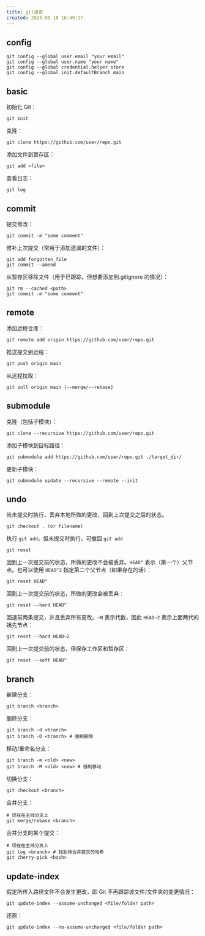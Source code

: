 ```yaml
---
title: git速查
created: 2025-05-18 16:49:17
---
```

## config

```shell
git config --global user.email "your email"
git config --global user.name "your name"
git config --global credential.helper store
git config --global init.defaultBranch main
```

## basic

初始化 Git：

```shell
git init
```

克隆：

```shell
git clone https://github.com/user/repo.git
```

添加文件到暂存区：

```shell
git add <file>
```

查看日志：

```shell
git log
```

## commit

提交修改：

```shell
git commit -m "some comment"
```

修补上次提交（常用于添加遗漏的文件）：

```shell
git add forgotten_file
git commit --amend
```

从暂存区移除文件（用于已跟踪，但想要添加到.gitignore 的情况）：

```shell
git rm --cached <path>
git commit -m "some comment"
```

## remote

添加远程仓库：

```shell
git remote add origin https://github.com/user/repo.git
```

推送提交到远程：

```shell
git push origin main
```

从远程拉取：

```shell
git pull origin main [--merge/--rebase]
```

## submodule

克隆（包括子模块）：

```shell
git clone --recursive https://github.com/user/repo.git
```

添加子模块到目标路径：

```shell
git submodule add https://github.com/user/repo.git ./target_dir/
```

更新子模块：

```shell
git submodule update --recursive --remote --init
```

## undo

尚未提交时执行，丢弃本地所做的更改，回到上次提交之后的状态。

```shell
git checkout . (or filename)
```

执行 `git add`，但未提交时执行，可撤回 `git add`

```shell
git reset
```

回到上一次提交前的状态，所做的更改不会被丢弃。`HEAD^` 表示（第一个）父节点。也可以使用 `HEAD^2` 指定第二个父节点（如果存在的话）：

```shell
git reset HEAD^
```

回到上一次提交前的状态，所做的更改会被丢弃：

```shell
git reset --hard HEAD^
```

回退前两条提交，并且丢弃所有更改。`~N` 表示代数，因此 `HEAD~2` 表示上面两代的祖先节点：

```shell
git reset --hard HEAD~2
```

回到上一次提交前的状态，但保存工作区和暂存区：

```shell
git reset --soft HEAD^
```

## branch

新建分支：

```shell
git branch <branch>
```

删除分支：

```shell
git branch -d <branch>
git branch -D <branch> # 强制删除
```

移动/重命名分支：

```shell
git branch -m <old> <new>
git branch -M <old> <new> # 强制移动
```

切换分支：

```shell
git checkout <branch>
```

合并分支：

```shell
# 现在在主线分支上
git merge/rebase <branch>
```

合并分支的某个提交：

```shell
# 现在在主线分支上
git log <branch> # 找到待合并提交的哈希
git cherry-pick <hash>
```

## update-index

假定所传入路径文件不会发生更改，即 Git 不再跟踪该文件/文件夹的变更情况：

```shell
git update-index --assume-unchanged <file/folder path>
```

还原：

```shell
git update-index --no-assume-unchanged <file/folder path>
```
